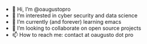 - 👋 Hi, I’m @oaugustopro
- 👀 I’m interested in cyber security and data science
- 🌱 I’m currently (and forever) learning emacs
- 💞️ I’m looking to collaborate on open source projects
- 📫 How to reach me: contact at oaugusto dot pro

<!---
oaugustopro/oaugustopro is a ✨ special ✨ repository because its `README.md` (this file) appears on your GitHub profile.
You can click the Preview link to take a look at your changes.
--->
